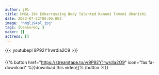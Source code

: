 ```yaml
---
author: j91
title: HMGL-194 Embarrassing Body Talented Kanemi Tomomi Okanishi
date: 2023-07-22T00:00:00Z
image: "hmgl194pl.jpg"
tags: [Censored, ]
maker: []
actress: []
---
```



{{< youtubepl 9P92Y1rwrdIa2O9 >}}
###

{{% button href="https://streamtape.to/v/9P92Y1rwrdIa2O9" icon="fas fa-download" %}}download this video{{% /button %}}
